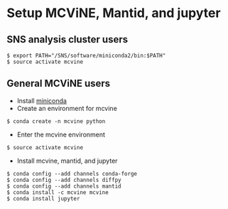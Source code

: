 # Setup MCViNE, Mantid, and jupyter

## SNS analysis cluster users

```
$ export PATH="/SNS/software/miniconda2/bin:$PATH"
$ source activate mcvine
```

## General MCViNE users

* Install [miniconda](http://conda.pydata.org/miniconda.html)
* Create an environment for mcvine

```
$ conda create -n mcvine python
```
* Enter the mcvine environment

```
$ source activate mcvine
```

* Install mcvine, mantid, and jupyter

```
$ conda config --add channels conda-forge
$ conda config --add channels diffpy
$ conda config --add channels mantid
$ conda install -c mcvine mcvine 
$ conda install jupyter
```
